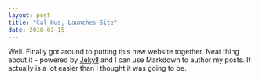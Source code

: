 ```yaml
---
layout: post
title: "Cal-Hus, Launches Site"
date: 2018-03-15
---
```


Well. Finally got around to putting this new website together. Neat thing about it - powered by [Jekyll](http://jekyllrb.com) and I can use Markdown to author my posts. It actually is a lot easier than I thought it was going to be.